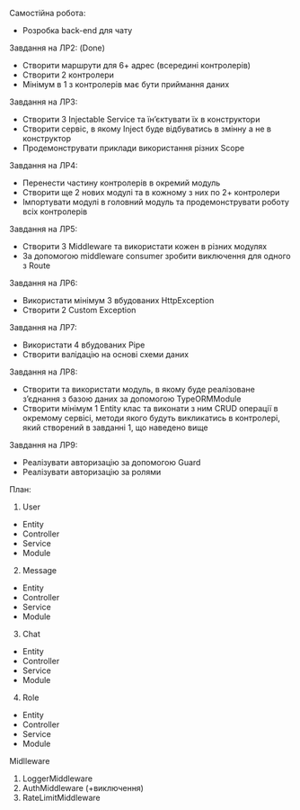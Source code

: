 Самостійна робота:
- Розробка back-end для чату

Завдання на ЛР2: (Done)
-	Створити маршрути для 6+ адрес (всередині контролерів)
-	Створити 2 контролери
-	Мінімум в 1 з контролерів має бути приймання даних

Завдання на ЛР3:
-	Створити 3 Injectable Service та їн’єктувати їх в конструктори
-	Створити сервіс, в якому Inject буде відбуватись в змінну а не в конструктор
-	Продемонструвати приклади використання різних Scope

Завдання на ЛР4:
-	Перенести частину контролерів в окремий модуль
-	Створити ще 2 нових модулі та в кожному з них по 2+ контролери
-	Імпортувати модулі в головний модуль та продемонструвати роботу всіх контролерів

Завдання на ЛР5:
-	Створити 3 Middleware та використати кожен в різних модулях
-	За допомогою middleware consumer зробити виключення для одного з Route

Завдання на ЛР6:
-	Використати мінімум 3 вбудованих HttpException
-	Створити 2 Custom Exception 

Завдання на ЛР7:
-	Використати 4 вбудованих Pipe
-	Створити валідацію на основі схеми даних

Завдання на ЛР8:
-	Створити та використати модуль, в якому буде реалізоване з’єднання з базою даних за допомогою TypeORMModule
-	Створити мінімум 1 Entity клас та виконати з ним CRUD операції в окремому сервісі, методи якого будуть викликатись в контролері, який створений в завданні 1, що наведено вище

Завдання на ЛР9:
-	Реалізувати авторизацію за допомогою Guard
-	Реалізувати авторизацію за ролями

План:

1) User
 -   Entity
 -   Controller
 -   Service
 -   Module

2) Message
 -   Entity
 -   Controller
 -   Service
 -   Module

3) Chat
 -   Entity
 -   Controller
 -   Service
 -   Module

4) Role
 -   Entity
 -   Controller
 -   Service
 -   Module

Midlleware
1) LoggerMiddleware
2) AuthMiddleware (+виключення)
3) RateLimitMiddleware
